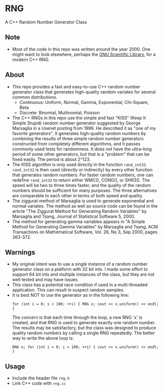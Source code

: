# RNG
A C++ Random Number Generator Class

## Note
- Most of the code in this repo was written around the year 2000. One might
  want to look elsewhere, perhaps the 
  [GNU Scientific Library](https://www.gnu.org/software/gsl/),
  for a modern C++ RNG.

## About
- This repo provides a fast and easy-to-use C++ random number
  generator class that generates high-quality random variates for
  several common distributions.
  - Continuous: Uniform, Normal, Gamma, Exponential, Chi-Square, Beta
  - Discrete: Binomial, Multinomial, Poisson
- The C++ RNGs in this repo use the simple and fast "KISS" (Keep It
  Simple Stupid) random number generator suggested by George Marsaglia
  in a Usenet posting from 1999.  He described it as "one of my
  favorite generators".  It generates high-quality random numbers by
  combining the results of three simple random number generators
  constructed from completely different algorithms, and it passes
  commonly used tests for randomness.  It does not have the ultra-long
  period of some other generators, but that is a "problem" that can be
  fixed easily.  The period is about 2^123.
- The KISS algorithm is only used directly in the function
  `rand_int32`.  `rand_int32` is then used (directly or indirectly) by
  every other function that generates random numbers.  For faster
  random numbers, one can redefine `rand_int32` to return either
  WMC(), CONG(), or SHR3().  The speed will be two to three times
  faster, and the quality of the random numbers should be sufficient
  for many purposes.  The three alternatives are comparable to each
  other in terms of both speed and quality.
- The ziggurat method of Marsaglia is used to generate exponential and
  normal variates.  The method as well as source code can be found in
  the article "The Ziggurat Method for Generating Random Variables" by
  Marsaglia and Tsang, Journal of Statistical Software 5, 2000.
- The method for generating gamma variables appears in "A Simple
  Method for Generating Gamma Variables" by Marsaglia and Tsang, ACM
  Transactions on Mathematical Software, Vol. 26, No 3, Sep 2000,
  pages 363-372.

## Warnings
- My original intent was to use a single instance of a random number
  generator class on a platform with 32 bit ints. I made some effort
  to support 64 bit ints and multiple instances of the class, but they
  are not well tested and may have issues.
- This class has a potential race condition if used in a multi-threaded
  application. This can result in suspect random samples.
- It is best NOT to use the generator as in the following line:
  ```
  for (int i = 0; i < 100; ++i) { RNG x; cout << x.uniform() << endl; }
  ```
  The concern is that each time through the loop, a new RNG 'x' is
  created, and that RNG is used to generate exactly one random number.
  The results may be satisfactory, but the class was designed to
  produce quality random numbers by calling a single RNG
  repeatedly.  The better way to write the above loop is:
  ```
  RNG x; for (int i = 0; i < 100; ++i) { cout << x.uniform() << endl; }
  ```

## Usage
- Include the header file `rng.h`
- Link C++ code with `rng.cc`
